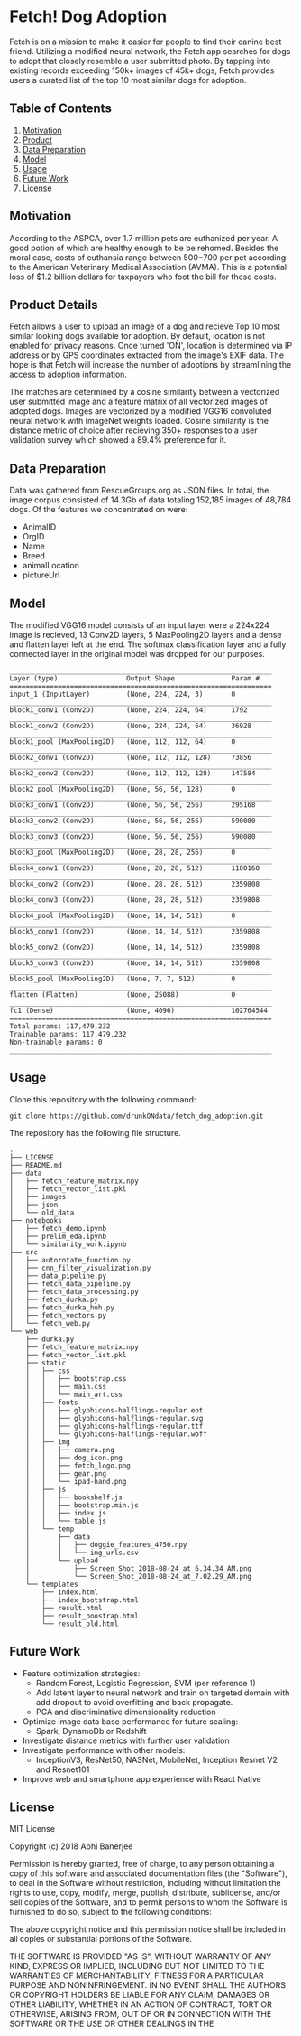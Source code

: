 # Fetch! Dog Adoption
Fetch is on a mission to make it easier for people to find their canine best friend. Utilizing a modified neural network, 
the Fetch app searches for dogs to adopt that closely resemble a user submitted photo. By tapping into existing records 
exceeding 150k+ images of 45k+ dogs, Fetch provides users a curated list of the top 10 most similar dogs for adoption. 

## Table of Contents
1. [Motivation](#motivation)
2. [Product](#product)
3. [Data Preparation](#data-preparation)
4. [Model](#model)
5. [Usage](#usage)
6. [Future Work](#future-work)
7. [License](#license)

## Motivation
According to the ASPCA, over 1.7 million pets are euthanized per year. A good potion of which are healthy enough to be 
be rehomed. Besides the moral case, costs of euthansia range between $500-$700 per pet according to the American Veterinary 
Medical Association (AVMA). This is a potential loss of $1.2 billion dollars for taxpayers who foot the bill for these costs.

## Product Details
Fetch allows a user to upload an image of a dog and recieve Top 10 most similar looking dogs available for adoption. By default, 
location is not enabled for privacy reasons. Once turned 'ON', location is determined via IP address or by GPS coordinates 
extracted from the image's EXIF data. The hope is that Fetch will increase the number of adoptions by streamlining the 
access to adoption information. 

The matches are determined by a cosine similarity between a vectorized user submitted image and a feature 
matrix of all vectorized images of adopted dogs. Images are vectorized by a modified VGG16 convoluted neural network with 
ImageNet weights loaded. Cosine similarity is the distance metric of choice after recieving 350+ responses to a user 
validation survey which showed a 89.4% preference for it. 

## Data Preparation
Data was gathered from RescueGroups.org as JSON files. In total, the image corpus consisted of 14.3Gb of data totaling 
152,185 images of 48,784 dogs. Of the  features we concentrated on were:

* AnimalID
* OrgID
* Name
* Breed
* animalLocation
* pictureUrl


## Model
The modified VGG16 model consists of an input layer were a 224x224 image is recieved, 13 Conv2D layers, 5 MaxPooling2D layers 
and a dense and flatten layer left at the end. The softmax classification layer and a fully connected layer in the original 
model was dropped for our purposes. 

```
_________________________________________________________________
Layer (type)                 Output Shape              Param #   
=================================================================
input_1 (InputLayer)         (None, 224, 224, 3)       0         
_________________________________________________________________
block1_conv1 (Conv2D)        (None, 224, 224, 64)      1792      
_________________________________________________________________
block1_conv2 (Conv2D)        (None, 224, 224, 64)      36928     
_________________________________________________________________
block1_pool (MaxPooling2D)   (None, 112, 112, 64)      0         
_________________________________________________________________
block2_conv1 (Conv2D)        (None, 112, 112, 128)     73856     
_________________________________________________________________
block2_conv2 (Conv2D)        (None, 112, 112, 128)     147584    
_________________________________________________________________
block2_pool (MaxPooling2D)   (None, 56, 56, 128)       0         
_________________________________________________________________
block3_conv1 (Conv2D)        (None, 56, 56, 256)       295168    
_________________________________________________________________
block3_conv2 (Conv2D)        (None, 56, 56, 256)       590080    
_________________________________________________________________
block3_conv3 (Conv2D)        (None, 56, 56, 256)       590080    
_________________________________________________________________
block3_pool (MaxPooling2D)   (None, 28, 28, 256)       0         
_________________________________________________________________
block4_conv1 (Conv2D)        (None, 28, 28, 512)       1180160   
_________________________________________________________________
block4_conv2 (Conv2D)        (None, 28, 28, 512)       2359808   
_________________________________________________________________
block4_conv3 (Conv2D)        (None, 28, 28, 512)       2359808   
_________________________________________________________________
block4_pool (MaxPooling2D)   (None, 14, 14, 512)       0         
_________________________________________________________________
block5_conv1 (Conv2D)        (None, 14, 14, 512)       2359808   
_________________________________________________________________
block5_conv2 (Conv2D)        (None, 14, 14, 512)       2359808   
_________________________________________________________________
block5_conv3 (Conv2D)        (None, 14, 14, 512)       2359808   
_________________________________________________________________
block5_pool (MaxPooling2D)   (None, 7, 7, 512)         0         
_________________________________________________________________
flatten (Flatten)            (None, 25088)             0         
_________________________________________________________________
fc1 (Dense)                  (None, 4096)              102764544 
=================================================================
Total params: 117,479,232
Trainable params: 117,479,232
Non-trainable params: 0
_________________________________________________________________
```

## Usage
Clone this repository with the following command:
```
git clone https://github.com/drunkONdata/fetch_dog_adoption.git
```
The repository has the following file structure. 
```
.
├── LICENSE
├── README.md
├── data
│   ├── fetch_feature_matrix.npy
│   ├── fetch_vector_list.pkl
│   ├── images
│   ├── json
│   └── old_data
├── notebooks
│   ├── fetch_demo.ipynb
│   ├── prelim_eda.ipynb
│   └── similarity_work.ipynb
├── src
│   ├── autorotate_function.py
│   ├── cnn_filter_visualization.py
│   ├── data_pipeline.py
│   ├── fetch_data_pipeline.py
│   ├── fetch_data_processing.py
│   ├── fetch_durka.py
│   ├── fetch_durka_huh.py
│   ├── fetch_vectors.py
│   └── fetch_web.py
└── web
    ├── durka.py
    ├── fetch_feature_matrix.npy
    ├── fetch_vector_list.pkl
    ├── static
    │   ├── css
    │   │   ├── bootstrap.css
    │   │   ├── main.css
    │   │   └── main_art.css
    │   ├── fonts
    │   │   ├── glyphicons-halflings-regular.eot
    │   │   ├── glyphicons-halflings-regular.svg
    │   │   ├── glyphicons-halflings-regular.ttf
    │   │   └── glyphicons-halflings-regular.woff
    │   ├── img
    │   │   ├── camera.png
    │   │   ├── dog_icon.png
    │   │   ├── fetch_logo.png
    │   │   ├── gear.png
    │   │   └── ipad-hand.png
    │   ├── js
    │   │   ├── bookshelf.js
    │   │   ├── bootstrap.min.js
    │   │   ├── index.js
    │   │   └── table.js
    │   └── temp
    │       ├── data
    │       │   ├── doggie_features_4750.npy
    │       │   └── img_urls.csv
    │       └── upload
    │           ├── Screen_Shot_2018-08-24_at_6.34.34_AM.png
    │           └── Screen_Shot_2018-08-24_at_7.02.29_AM.png
    └── templates
        ├── index.html
        ├── index_bootstrap.html
        ├── result.html
        ├── result_boostrap.html
        └── result_old.html

```

## Future Work
- Feature optimization strategies:
    + Random Forest, Logistic Regression, SVM (per reference 1)
    + Add latent layer to neural network and train on targeted domain with add dropout to avoid overfitting and back propagate.
    + PCA and discriminative dimensionality reduction
- Optimize image data base performance for future scaling:
    + Spark, DynamoDb or Redshift
- Investigate distance metrics with further user validation
- Investigate performance with other models:
    + InceptionV3, ResNet50, NASNet, MobileNet, Inception Resnet V2 and Resnet101
- Improve web and smartphone app experience with React Native

## License
MIT License

Copyright (c) 2018 Abhi Banerjee

Permission is hereby granted, free of charge, to any person obtaining a copy
of this software and associated documentation files (the "Software"), to deal
in the Software without restriction, including without limitation the rights
to use, copy, modify, merge, publish, distribute, sublicense, and/or sell
copies of the Software, and to permit persons to whom the Software is
furnished to do so, subject to the following conditions:

The above copyright notice and this permission notice shall be included in all
copies or substantial portions of the Software.

THE SOFTWARE IS PROVIDED "AS IS", WITHOUT WARRANTY OF ANY KIND, EXPRESS OR
IMPLIED, INCLUDING BUT NOT LIMITED TO THE WARRANTIES OF MERCHANTABILITY,
FITNESS FOR A PARTICULAR PURPOSE AND NONINFRINGEMENT. IN NO EVENT SHALL THE
AUTHORS OR COPYRIGHT HOLDERS BE LIABLE FOR ANY CLAIM, DAMAGES OR OTHER
LIABILITY, WHETHER IN AN ACTION OF CONTRACT, TORT OR OTHERWISE, ARISING FROM,
OUT OF OR IN CONNECTION WITH THE SOFTWARE OR THE USE OR OTHER DEALINGS IN THE
